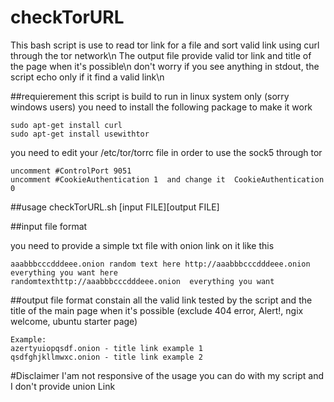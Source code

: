 # checkTorURL
This bash script is use to read tor link for a file and sort valid link using curl through the tor network\n
The output file provide valid tor link and title of the page when it's possible\n
don't worry if you see anything in stdout, the script echo only if it find a valid link\n
 
##requierement
this script is build to run in linux system only (sorry windows users) 
you need to install the following package to make it work
```
sudo apt-get install curl
sudo apt-get install usewithtor
```
you need to edit your /etc/tor/torrc file in order to use the sock5 through tor
```
uncomment #ControlPort 9051
uncomment #CookieAuthentication 1  and change it  CookieAuthentication 0
```

##usage
checkTorURL.sh [input FILE][output FILE]

##input file format

you need to provide a simple txt file with onion link on it like this
```
aaabbbcccdddeee.onion random text here http://aaabbbcccdddeee.onion  everything you want here
randomtexthttp://aaabbbcccdddeee.onion  everything you want
```
##output file format
constain all the valid link tested by the script and the title of the main page when it's possible (exclude 404 error, Alert!, ngix welcome, ubuntu starter page) 

```
Example:
azertyuiopqsdf.onion - title link example 1
qsdfghjkllmwxc.onion - title link example 2
```

#Disclaimer
I'am not responsive of the usage you can do with my script and I don't provide union Link
